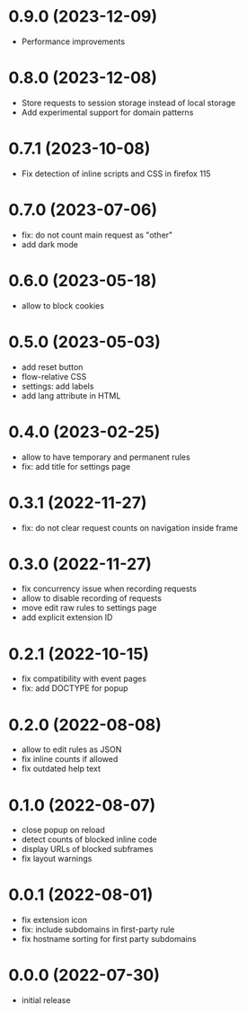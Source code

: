 # 0.9.0 (2023-12-09)

-   Performance improvements


# 0.8.0 (2023-12-08)

-   Store requests to session storage instead of local storage
-   Add experimental support for domain patterns


# 0.7.1 (2023-10-08)

-   Fix detection of inline scripts and CSS in firefox 115


# 0.7.0 (2023-07-06)

-   fix: do not count main request as "other"
-   add dark mode


# 0.6.0 (2023-05-18)

-   allow to block cookies


# 0.5.0 (2023-05-03)

-   add reset button
-   flow-relative CSS
-   settings: add labels
-   add lang attribute in HTML


# 0.4.0 (2023-02-25)

-   allow to have temporary and permanent rules
-   fix: add title for settings page


# 0.3.1 (2022-11-27)

-   fix: do not clear request counts on navigation inside frame


# 0.3.0 (2022-11-27)

-   fix concurrency issue when recording requests
-   allow to disable recording of requests
-   move edit raw rules to settings page
-   add explicit extension ID


# 0.2.1 (2022-10-15)

-   fix compatibility with event pages
-   fix: add DOCTYPE for popup


# 0.2.0 (2022-08-08)

-   allow to edit rules as JSON
-   fix inline counts if allowed
-   fix outdated help text


# 0.1.0 (2022-08-07)

-   close popup on reload
-   detect counts of blocked inline code
-   display URLs of blocked subframes
-   fix layout warnings


# 0.0.1 (2022-08-01)

-   fix extension icon
-   fix: include subdomains in first-party rule
-   fix hostname sorting for first party subdomains


# 0.0.0 (2022-07-30)

-   initial release
